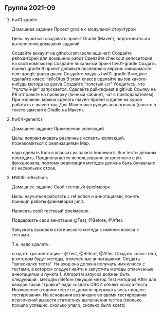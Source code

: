 Группа 2021-09
----------------------------------------------------------------------------------------------------

1.  hw01-gradle

    Домашнее задание
    Проект gradle с модульной структурой
    
    Цель:
    нучиться создавать проект Gradle (Maven), подготовиться к выполнению домашних заданий.
    
    Создайте аккаунт на github.com (если еще нет)
    Создайте репозиторий для домашних работ
    Сделайте checkout репозитория на свой компьютер
    Создайте локальный бранч hw01-gradle
    Создать проект gradle
    В проект добавьте последнюю версию зависимости
         <groupId>com.google.guava</groupId>
         <artifactId>guava</artifactId>
    Создайте модуль hw01-gradle
    В модуле сделайте класс HelloOtus
    В этом классе сделайте вызов какого-нибудь метода из guava
    Создайте "толстый-jar"
    Убедитесь, что "толстый-jar" запускается.
    Сделайте pull-request в gitHub
    Ссылку на PR отправьте на проверку (личный кабинет, чат с преподавателем).
    При желании, можно сделать maven-проект и далее на курсе работать с maven-ом.
    Для Maven инструкция аналогичная (просто в тексте замените Gradle на Maven).
    
    
    
4. hw04-generics    
    
    Домашнее задание
    Применение коллекций
    
    Цель:
    попрактиковать различные аспекты коллекций.
    познакомиться с реализациями Map.
    
    надо сделать todo в классах из пакета homework.
    Все тесты должны проходить.
    Предполагается использование встроенного в jdk функционала, поэтому реализация методов должна быть буквально из нескольких строк.
    
    
6. HW06-reflections

    Домашнее задание
    Свой тестовый фреймворк
    
    Цель:
    научиться работать с reflection и аннотациями, 
    понять принцип работы фреймворка junit.
    
    Написать свой тестовый фреймворк.
    
    Поддержать свои аннотации @Test, @Before, @After.
    
    Запускать вызовом статического метода с именем класса с тестами.
    
    Т.е. надо сделать:
    
    создать три аннотации - @Test, @Before, @After.
    Создать класс-тест, в котором будут методы, отмеченные аннотациями.
    Создать "запускалку теста". На вход она должна получать имя класса с тестами, в котором следует найти и запустить методы отмеченные аннотациями и пункта 1.
    Алгоритм запуска должен быть следующий:: метод(ы) Before текущий метод Test метод(ы) After для каждой такой "тройки" надо создать СВОЙ объект класса-теста.
    Исключение в одном тесте не должно прерывать весь процесс тестирования.
    На основании возникших во время тестирования исключений вывести статистику выполнения тестов (сколько прошло успешно, сколько упало, сколько было всего)
    
      